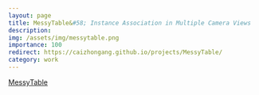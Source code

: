 ```yaml
---
layout: page
title: MessyTable&#58; Instance Association in Multiple Camera Views
description:  
img: /assets/img/messytable.png
importance: 100
redirect: https://caizhongang.github.io/projects/MessyTable/
category: work
---
```

<a href="https://caizhongang.github.io/projects/MessyTable/">MessyTable</a>